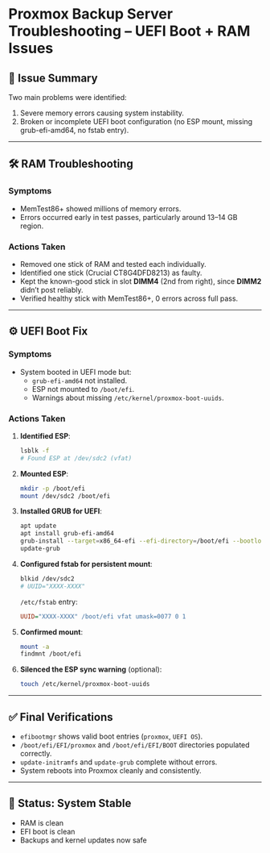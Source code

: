 # Proxmox Backup Server Troubleshooting – UEFI Boot + RAM Issues

## 🧠 Issue Summary

Two main problems were identified:

1. Severe memory errors causing system instability.
2. Broken or incomplete UEFI boot configuration (no ESP mount, missing grub-efi-amd64, no fstab entry).

---

## 🛠️ RAM Troubleshooting

### Symptoms

- MemTest86+ showed millions of memory errors.
- Errors occurred early in test passes, particularly around 13–14 GB region.

### Actions Taken

- Removed one stick of RAM and tested each individually.
- Identified one stick (Crucial CT8G4DFD8213) as faulty.
- Kept the known-good stick in slot **DIMM4** (2nd from right), since **DIMM2** didn’t post reliably.
- Verified healthy stick with MemTest86+, 0 errors across full pass.

---

## ⚙️ UEFI Boot Fix

### Symptoms

- System booted in UEFI mode but:
  - `grub-efi-amd64` not installed.
  - ESP not mounted to `/boot/efi`.
  - Warnings about missing `/etc/kernel/proxmox-boot-uuids`.

### Actions Taken

1. **Identified ESP**:

   ```bash
   lsblk -f
   # Found ESP at /dev/sdc2 (vfat)
   ```

2. **Mounted ESP**:

   ```bash
   mkdir -p /boot/efi
   mount /dev/sdc2 /boot/efi
   ```

3. **Installed GRUB for UEFI**:

   ```bash
   apt update
   apt install grub-efi-amd64
   grub-install --target=x86_64-efi --efi-directory=/boot/efi --bootloader-id=proxmox
   update-grub
   ```

4. **Configured fstab for persistent mount**:

   ```bash
   blkid /dev/sdc2
   # UUID="XXXX-XXXX"
   ```

   `/etc/fstab` entry:

   ```ini
   UUID="XXXX-XXXX" /boot/efi vfat umask=0077 0 1
   ```

5. **Confirmed mount**:

   ```bash
   mount -a
   findmnt /boot/efi
   ```

6. **Silenced the ESP sync warning** (optional):

   ```bash
   touch /etc/kernel/proxmox-boot-uuids
   ```

---

## ✅ Final Verifications

- `efibootmgr` shows valid boot entries (`proxmox`, `UEFI OS`).
- `/boot/efi/EFI/proxmox` and `/boot/efi/EFI/BOOT` directories populated correctly.
- `update-initramfs` and `update-grub` complete without errors.
- System reboots into Proxmox cleanly and consistently.

---

## 🏁 Status: **System Stable**

- RAM is clean
- EFI boot is clean
- Backups and kernel updates now safe
